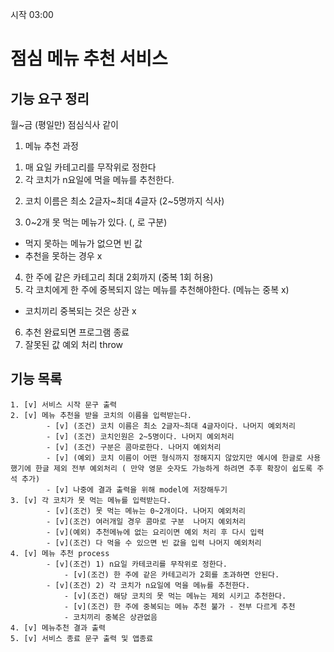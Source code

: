 시작 03:00

# 점심 메뉴 추천 서비스

## 기능 요구 정리

월~금 (평일만) 점심식사 같이

1. 메뉴 추천 과정

1) 매 요일 카테고리를 무작위로 정한다
2) 각 코치가 n요일에 먹을 메뉴를 추천한다.

2. 코치 이름은 최소 2글자~최대 4글자 (2~5명까지 식사)

3. 0~2개 못 먹는 메뉴가 있다. (, 로 구분)

- 먹지 못하는 메뉴가 없으면 빈 값
- 추천을 못하는 경우 x

4. 한 주에 같은 카테고리 최대 2회까지 (중복 1회 허용)
5. 각 코치에게 한 주에 중복되지 않는 메뉴를 추천해야한다. (메뉴는 중복 x)

- 코치끼리 중복되는 것은 상관 x

6. 추천 완료되면 프로그램 종료
7. 잘못된 값 예외 처리 throw

## 기능 목록

```
1. [v] 서비스 시작 문구 출력
2. [v] 메뉴 추천을 받을 코치의 이름을 입력받는다.
        - [v] (조건) 코치 이름은 최소 2글자~최대 4글자이다. 나머지 예외처리
        - [v] (조건) 코치인원은 2~5명이다. 나머지 예외처리
        - [v] (조건) 구분은 콤마로한다. 나머지 예외처리
        - [v] (예외) 코치 이름이 어떤 형식까지 정해지지 않았지만 예시에 한글로 사용했기에 한글 제외 전부 예외처리 ( 만약 영문 숫자도 가능하게 하려면 추후 확장이 쉽도록 주석 추가)
        - [v] 나중에 결과 출력을 위해 model에 저장해두기
3. [v] 각 코치가 못 먹는 메뉴를 입력받는다.
        - [v](조건) 못 먹는 메뉴는 0~2개이다. 나머지 예외처리
        - [v](조건) 여러개일 경우 콤마로 구분  나머지 예외처리
        - [v](예외) 추천메뉴에 없는 요리이면 예외 처리 후 다시 입력
        - [v](조건) 다 먹을 수 있으면 빈 값을 입력 나머지 예외처리
4. [v] 메뉴 추천 process
        - [v](조건) 1) n요일 카테코리를 무작위로 정한다.
            - [v](조건) 한 주에 같은 카테고리가 2회를 초과하면 안된다.
        - [v](조건) 2) 각 코치가 n요일에 먹을 메뉴를 추천한다.
            - [v](조건) 해당 코치의 못 먹는 메뉴는 제외 시키고 추천한다.
            - [v](조건) 한 주에 중복되는 메뉴 추천 불가 - 전부 다르게 추천
            - 코치끼리 중복은 상관없음
4. [v] 메뉴추천 결과 출력
5. [v] 서비스 종료 문구 출력 및 앱종료
```

